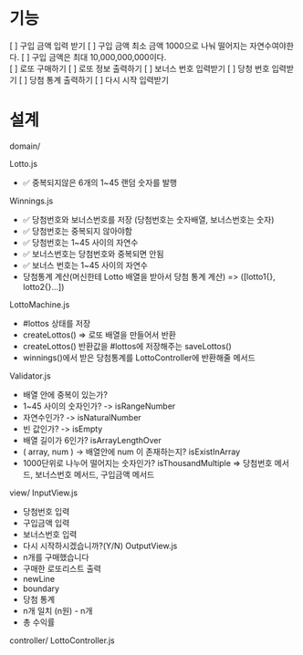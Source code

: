 # 기능

[ ] 구입 금액 입력 받기
[ ] 구입 금액 최소 금액 1000으로 나눠 떨어지는 자연수여야한다.
[ ] 구입 금액은 최대 10,000,000,000이다.  
[ ] 로또 구매하기
[ ] 로또 정보 출력하기
[ ] 보너스 번호 입력받기
[ ] 당청 번호 입력받기
[ ] 당첨 통계 출력하기
[ ] 다시 시작 입력받기

# 설계

domain/

Lotto.js

- ✅ 중복되지않은 6개의 1~45 랜덤 숫자를 발행

Winnings.js

- ✅ 당첨번호와 보너스번호를 저장 (당첨번호는 숫자배열, 보너스번호는 숫자)
- ✅ 당첨번호는 중복되지 않아야함
- ✅ 당첨번호는 1~45 사이의 자연수
- ✅ 보너스번호는 당첨번호와 중복되면 안됨
- ✅ 보너스 번호는 1~45 사이의 자연수
- 당첨통계 계산(머신한테 Lotto 배열을 받아서 당첨 통계 계산) => ([lotto1{}, lotto2{}...])

LottoMachine.js

- #lottos 상태를 저장
- createLottos() => 로또 배열을 만들어서 반환
- createLottos() 반환값을 #lottos에 저장해주는 saveLottos()
- winnings()에서 받은 당첨통계를 LottoController에 반환해줄 메서드

Validator.js

- 배열 안에 중복이 있는가?
- 1~45 사이의 숫자인가? -> isRangeNumber
- 자연수인가? -> isNaturalNumber
- 빈 값인가? -> isEmpty
- 배열 길이가 6인가? isArrayLengthOver
- ( array, num ) -> 배열안에 num 이 존재하는지? isExistInArray
- 1000단위로 나누어 떨어지는 숫자인가? isThousandMultiple
  => 당첨번호 메서드, 보너스번호 메서드, 구입금액 메서드

view/
InputView.js

- 당첨번호 입력
- 구입금액 입력
- 보너스번호 입력
- 다시 시작하시겠습니까?(Y/N)
  OutputView.js
- n개를 구매했습니다
- 구매한 로또리스트 출력
- newLine
- boundary
- 당첨 통계
- n개 일치 (n원) - n개
- 총 수익률

controller/
LottoController.js
